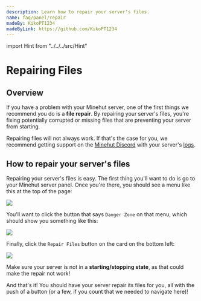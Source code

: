 ```yaml
---
description: Learn how to repair your server's files.
name: faq/panel/repair
madeBy: KikoPT1234
madeByLink: https://github.com/KikoPT1234
---
```


import Hint from "../../../src/Hint"

# Repairing Files

## Overview

If you have a problem with your Minehut server, one of the first things we recommend you do is a **file repair**. By repairing your server's files, you're fixing potentially corrupted or missing files that are preventing your server from starting.

<Hint severity="warning">Repairing files will not always work. If that's the case for you, we recommend getting support on the <a href="https://discord.gg/minehut">Minehut Discord</a> with your server's <a href="/faq/panel/logs">logs</a>.</Hint>

## How to repair your server's files

Repairing your server's files is easy. The first thing you'll want to do is go to your Minehut server panel. Once you're there, you should see a menu like this at the top of the page:

![](/panel-menu.png)

You'll want to click the button that says `Danger Zone` on that menu, which should show you something like this:

![](/panel-danger.png)

Finally, click the `Repair Files` button on the card on the bottom left:

![](/panel-repair.png)

<Hint severity="warning">Make sure your server is not in a <strong>starting/stopping state</strong>, as that could make the repair not work!</Hint>

And that's it! You should have your server repair its files for you, all with the push of a button (or a few, if you count that we needed to navigate here)!

